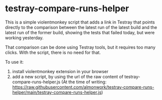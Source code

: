 # testray-compare-runs-helper

This is a simple violentmonkey script that adds a link in Testray that points directly to the comparison between the latest run of the latest build and the latest run of the former build, showing the tests that failed today, but were working yesterday.

That comparison can be done using Testray tools, but it requires too many clicks. With the script, there is no need for that.

To use it:
1. install violentmonkey extension in your browser
2. add a new script, by using the url of the raw content of testray-compare-runs-helper.js (At the time of writing:   https://raw.githubusercontent.com/almonwork/testray-compare-runs-helper/main/testray-compare-runs-helper.js)
